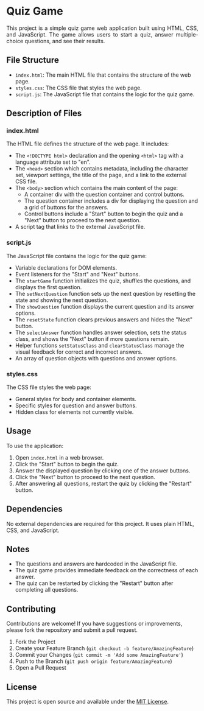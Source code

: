 # Quiz Game

<p align="justify">This project is a simple quiz game web application built using HTML, CSS, and JavaScript. The game allows users to start a quiz, answer multiple-choice questions, and see their results.</p>

## File Structure

- `index.html`: The main HTML file that contains the structure of the web page.
- `styles.css`: The CSS file that styles the web page.
- `script.js`: The JavaScript file that contains the logic for the quiz game.

## Description of Files

### index.html

The HTML file defines the structure of the web page. It includes:
- The `<!DOCTYPE html>` declaration and the opening `<html>` tag with a language attribute set to "en".
- The `<head>` section which contains metadata, including the character set, viewport settings, the title of the page, and a link to the external CSS file.
- The `<body>` section which contains the main content of the page:
  - A container div with the question container and control buttons.
  - The question container includes a div for displaying the question and a grid of buttons for the answers.
  - Control buttons include a "Start" button to begin the quiz and a "Next" button to proceed to the next question.
- A script tag that links to the external JavaScript file.

### script.js

The JavaScript file contains the logic for the quiz game:
- Variable declarations for DOM elements.
- Event listeners for the "Start" and "Next" buttons.
- The `startGame` function initializes the quiz, shuffles the questions, and displays the first question.
- The `setNextQuestion` function sets up the next question by resetting the state and showing the next question.
- The `showQuestion` function displays the current question and its answer options.
- The `resetState` function clears previous answers and hides the "Next" button.
- The `selectAnswer` function handles answer selection, sets the status class, and shows the "Next" button if more questions remain.
- Helper functions `setStatusClass` and `clearStatusClass` manage the visual feedback for correct and incorrect answers.
- An array of question objects with questions and answer options.

### styles.css

The CSS file styles the web page:
- General styles for body and container elements.
- Specific styles for question and answer buttons.
- Hidden class for elements not currently visible.

## Usage

To use the application:
1. Open `index.html` in a web browser.
2. Click the "Start" button to begin the quiz.
3. Answer the displayed question by clicking one of the answer buttons.
4. Click the "Next" button to proceed to the next question.
5. After answering all questions, restart the quiz by clicking the "Restart" button.

## Dependencies

No external dependencies are required for this project. It uses plain HTML, CSS, and JavaScript.

## Notes

- The questions and answers are hardcoded in the JavaScript file.
- The quiz game provides immediate feedback on the correctness of each answer.
- The quiz can be restarted by clicking the "Restart" button after completing all questions.

## Contributing

Contributions are welcome! If you have suggestions or improvements, please fork the repository and submit a pull request.

1. Fork the Project
2. Create your Feature Branch (`git checkout -b feature/AmazingFeature`)
3. Commit your Changes (`git commit -m 'Add some AmazingFeature'`)
4. Push to the Branch (`git push origin feature/AmazingFeature`)
5. Open a Pull Request

## License

This project is open source and available under the [MIT License](LICENSE).